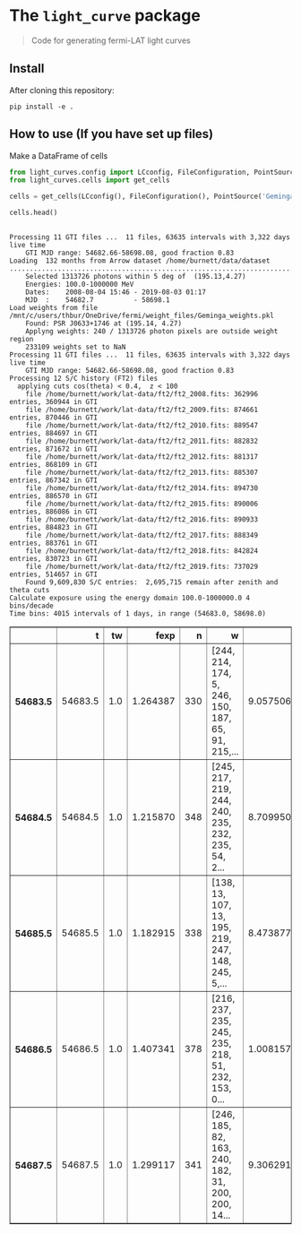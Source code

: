 # The `light_curve` package
> Code for generating fermi-LAT light curves


## Install

After cloning this repository:

`pip install -e .`


## How to use (If you have set up files)
 
Make a DataFrame of cells

```python
from light_curves.config import LCconfig, FileConfiguration, PointSource
from light_curves.cells import get_cells

cells = get_cells(LCconfig(), FileConfiguration(), PointSource('Geminga'))

cells.head()
                  
```

    Processing 11 GTI files ...  11 files, 63635 intervals with 3,322 days live time
    	GTI MJD range: 54682.66-58698.08, good fraction 0.83 
    Loading  132 months from Arrow dataset /home/burnett/data/dataset
    ....................................................................................................................................
    	Selected 1313726 photons within 5 deg of  (195.13,4.27)
    	Energies: 100.0-1000000 MeV
    	Dates:    2008-08-04 15:46 - 2019-08-03 01:17
    	MJD  :    54682.7          - 58698.1         
    Load weights from file /mnt/c/users/thbur/OneDrive/fermi/weight_files/Geminga_weights.pkl
    	Found: PSR J0633+1746 at (195.14, 4.27)
    	Applyng weights: 240 / 1313726 photon pixels are outside weight region
    	233109 weights set to NaN
    Processing 11 GTI files ...  11 files, 63635 intervals with 3,322 days live time
    	GTI MJD range: 54682.66-58698.08, good fraction 0.83 
    Processing 12 S/C history (FT2) files
      applying cuts cos(theta) < 0.4,  z < 100
    	file /home/burnett/work/lat-data/ft2/ft2_2008.fits: 362996 entries, 360944 in GTI
    	file /home/burnett/work/lat-data/ft2/ft2_2009.fits: 874661 entries, 870446 in GTI
    	file /home/burnett/work/lat-data/ft2/ft2_2010.fits: 889547 entries, 884697 in GTI
    	file /home/burnett/work/lat-data/ft2/ft2_2011.fits: 882832 entries, 871672 in GTI
    	file /home/burnett/work/lat-data/ft2/ft2_2012.fits: 881317 entries, 868109 in GTI
    	file /home/burnett/work/lat-data/ft2/ft2_2013.fits: 885307 entries, 867342 in GTI
    	file /home/burnett/work/lat-data/ft2/ft2_2014.fits: 894730 entries, 886570 in GTI
    	file /home/burnett/work/lat-data/ft2/ft2_2015.fits: 890006 entries, 886086 in GTI
    	file /home/burnett/work/lat-data/ft2/ft2_2016.fits: 890933 entries, 884823 in GTI
    	file /home/burnett/work/lat-data/ft2/ft2_2017.fits: 888349 entries, 883761 in GTI
    	file /home/burnett/work/lat-data/ft2/ft2_2018.fits: 842824 entries, 830723 in GTI
    	file /home/burnett/work/lat-data/ft2/ft2_2019.fits: 737029 entries, 514657 in GTI
    	Found 9,609,830 S/C entries:  2,695,715 remain after zenith and theta cuts
    Calculate exposure using the energy domain 100.0-1000000.0 4 bins/decade
    Time bins: 4015 intervals of 1 days, in range (54683.0, 58698.0)





<div>
<style scoped>
    .dataframe tbody tr th:only-of-type {
        vertical-align: middle;
    }

    .dataframe tbody tr th {
        vertical-align: top;
    }

    .dataframe thead th {
        text-align: right;
    }
</style>
<table border="1" class="dataframe">
  <thead>
    <tr style="text-align: right;">
      <th></th>
      <th>t</th>
      <th>tw</th>
      <th>fexp</th>
      <th>n</th>
      <th>w</th>
      <th>S</th>
      <th>B</th>
    </tr>
  </thead>
  <tbody>
    <tr>
      <th>54683.5</th>
      <td>54683.5</td>
      <td>1.0</td>
      <td>1.264387</td>
      <td>330</td>
      <td>[244, 214, 174, 5, 246, 150, 187, 65, 91, 215,...</td>
      <td>9.057506e+05</td>
      <td>460567.995839</td>
    </tr>
    <tr>
      <th>54684.5</th>
      <td>54684.5</td>
      <td>1.0</td>
      <td>1.215870</td>
      <td>348</td>
      <td>[245, 217, 219, 244, 240, 235, 232, 235, 54, 2...</td>
      <td>8.709950e+05</td>
      <td>442895.014603</td>
    </tr>
    <tr>
      <th>54685.5</th>
      <td>54685.5</td>
      <td>1.0</td>
      <td>1.182915</td>
      <td>338</td>
      <td>[138, 13, 107, 13, 195, 219, 247, 148, 245, 5,...</td>
      <td>8.473877e+05</td>
      <td>430890.876652</td>
    </tr>
    <tr>
      <th>54686.5</th>
      <td>54686.5</td>
      <td>1.0</td>
      <td>1.407341</td>
      <td>378</td>
      <td>[216, 237, 235, 245, 235, 218, 51, 232, 153, 0...</td>
      <td>1.008157e+06</td>
      <td>512640.693290</td>
    </tr>
    <tr>
      <th>54687.5</th>
      <td>54687.5</td>
      <td>1.0</td>
      <td>1.299117</td>
      <td>341</td>
      <td>[246, 185, 82, 163, 240, 182, 31, 200, 200, 14...</td>
      <td>9.306291e+05</td>
      <td>473218.512548</td>
    </tr>
  </tbody>
</table>
</div>


